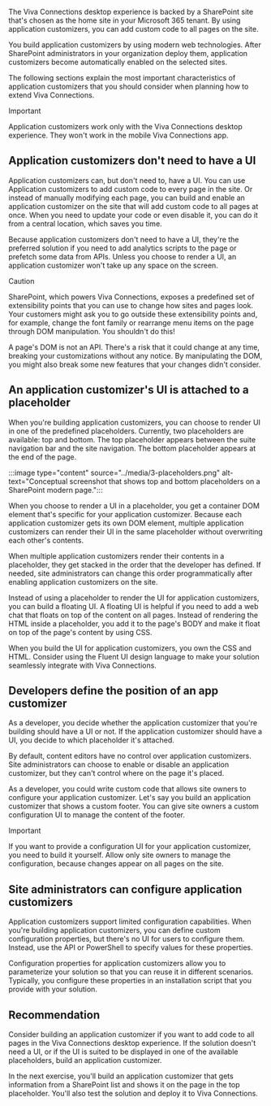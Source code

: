 The Viva Connections desktop experience is backed by a SharePoint site that's chosen as the home site in your Microsoft 365 tenant. By using application customizers, you can add custom code to all pages on the site.

You build application customizers by using modern web technologies. After SharePoint administrators in your organization deploy them, application customizers become automatically enabled on the selected sites.

The following sections explain the most important characteristics of application customizers that you should consider when planning how to extend Viva Connections.

> [!IMPORTANT]
> Application customizers work only with the Viva Connections desktop experience. They won't work in the mobile Viva Connections app.

## Application customizers don't need to have a UI

Application customizers can, but don't need to, have a UI. You can use Application customizers to add custom code to every page in the site. Or instead of manually modifying each page, you can build and enable an application customizer on the site that will add custom code to all pages at once. When you need to update your code or even disable it, you can do it from a central location, which saves you time.

Because application customizers don't need to have a UI, they're the preferred solution if you need to add analytics scripts to the page or prefetch some data from APIs. Unless you choose to render a UI, an application customizer won't take up any space on the screen.

> [!CAUTION]
> SharePoint, which powers Viva Connections, exposes a predefined set of extensibility points that you can use to change how sites and pages look. Your customers might ask you to go outside these extensibility points and, for example, change the font family or rearrange menu items on the page through DOM manipulation. You shouldn't do this! 
>
> A page's DOM is not an API. There's a risk that it could change at any time, breaking your customizations without any notice. By manipulating the DOM, you might also break some new features that your changes didn't consider.

## An application customizer's UI is attached to a placeholder

When you're building application customizers, you can choose to render UI in one of the predefined placeholders. Currently, two placeholders are available: top and bottom. The top placeholder appears between the suite navigation bar and the site navigation. The bottom placeholder appears at the end of the page.

:::image type="content" source="../media/3-placeholders.png" alt-text="Conceptual screenshot that shows top and bottom placeholders on a SharePoint modern page.":::

When you choose to render a UI in a placeholder, you get a container DOM element that's specific for your application customizer. Because each application customizer gets its own DOM element, multiple application customizers can render their UI in the same placeholder without overwriting each other's contents. 

When multiple application customizers render their contents in a placeholder, they get stacked in the order that the developer has defined. If needed, site administrators can change this order programmatically after enabling application customizers on the site.

Instead of using a placeholder to render the UI for application customizers, you can build a floating UI. A floating UI is helpful if you need to add a web chat that floats on top of the content on all pages. Instead of rendering the HTML inside a placeholder, you add it to the page's BODY and make it float on top of the page's content by using CSS.

When you build the UI for application customizers, you own the CSS and HTML. Consider using the Fluent UI design language to make your solution seamlessly integrate with Viva Connections.

## Developers define the position of an app customizer

As a developer, you decide whether the application customizer that you're building should have a UI or not. If the application customizer should have a UI, you decide to which placeholder it's attached.

By default, content editors have no control over application customizers. Site administrators can choose to enable or disable an application customizer, but they can't control where on the page it's placed.

As a developer, you could write custom code that allows site owners to configure your application customizer. Let's say you build an application customizer that shows a custom footer. You can give site owners a custom configuration UI to manage the content of the footer.

> [!IMPORTANT]
> If you want to provide a configuration UI for your application customizer, you need to build it yourself. Allow only site owners to manage the configuration, because changes appear on all pages on the site.

## Site administrators can configure application customizers

Application customizers support limited configuration capabilities. When you're building application customizers, you can define custom configuration properties, but there's no UI for users to configure them. Instead, use the API or PowerShell to specify values for these properties.

Configuration properties for application customizers allow you to parameterize your solution so that you can reuse it in different scenarios. Typically, you configure these properties in an installation script that you provide with your solution.

## Recommendation

Consider building an application customizer if you want to add code to all pages in the Viva Connections desktop experience. If the solution doesn't need a UI, or if the UI is suited to be displayed in one of the available placeholders, build an application customizer.

In the next exercise, you'll build an application customizer that gets information from a SharePoint list and shows it on the page in the top placeholder. You'll also test the solution and deploy it to Viva Connections.
